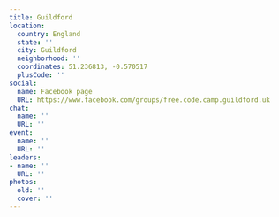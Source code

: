 ```yaml
---
title: Guildford
location:
  country: England
  state: ''
  city: Guildford
  neighborhood: ''
  coordinates: 51.236813, -0.570517
  plusCode: ''
social:
  name: Facebook page
  URL: https://www.facebook.com/groups/free.code.camp.guildford.uk
chat:
  name: ''
  URL: ''
event:
  name: ''
  URL: ''
leaders:
- name: ''
  URL: ''
photos:
  old: ''
  cover: ''
---
```


